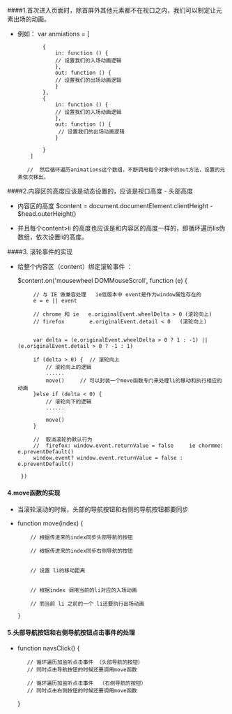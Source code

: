 
####1.首次进入页面时，除首屏外其他元素都不在视口之内，我们可以制定让元素出场的动画。
 * 例如： var anmiations = [
 
               {
                   in: function () {
                   // 设置我们的入场动画逻辑
                   },
                   out: function () {
                   // 设置我们的出场动画逻辑
                   }
               },
               {
                   in: function () {
                   // 设置我们的入场动画逻辑
                   },
                   out: function () {
                    // 设置我们的出场动画逻辑
                   }
                   
               }
           ]
       
          //  然后循环遍历animations这个数组，不断调用每个对象中的out方法，设置的元素依次移出。
          
          
####2.内容区的高度应该是动态设置的，应该是视口高度 - 头部高度
 * 内容区的高度  $content = document.documentElement.clientHeight - $head.outerHeight()
 
 * 并且每个content>li 的高度也应该是和内容区的高度一样的，即循环遍历lis伪数组，依次设置li的高度。
 
 


####3. 滚轮事件的实现
 * 给整个内容区（content）绑定滚轮事件 ：
 
    $content.on('mousewheel DOMMouseScroll', function (e) {
    
            // 与 IE 做兼容处理   ie低版本中 event是作为window属性存在的
            e = e || event
            
            // chrome 和 ie   e.originalEvent.wheelDelta > 0 (滚轮向上)
            // firefox        e.originalEvent.detail < 0   (滚轮向上)
    
           
            var delta = (e.originalEvent.wheelDelta > 0 ? 1 : -1) || (e.originalEvent.detail > 0 ? -1 : 1)
    
            if (delta > 0) {  // 滚轮向上
                // 滚轮向上的逻辑
                ......
                move()     // 可以封装一个move函数专门来处理li的移动和执行相应的动画
            }else if (delta < 0) {
                // 滚轮向下的逻辑
                ......
                
                move()     
            }
            
            //  取消滚轮的默认行为
            //  firefox: window.event.returnValue = false     ie chormme: e.preventDefault()
            window.event? window.event.returnValue = false : e.preventDefault()
    
        })
 
 
#### 4.move函数的实现
 * 当滚轮滚动的时候，头部的导航按钮和右侧的导航按钮都要同步
 * function move(index) {
 
           // 根据传进来的index同步头部导航的按钮
   
           // 根据传进来的index同步右侧导航的按钮
           
   
           // 设置 li的移动距离
   
   
           // 根据index 调用当前的li对应的入场动画
   
           // 而当前 li 之前的一个 li还要执行出场动画
           
       }
       
       
#### 5.头部导航按钮和右侧导航按钮点击事件的处理
 *  function navsClick() {
 
           // 循环遍历加监听点击事件 （头部导航的按钮）
           // 同时点击导航按钮的时候还要调用move函数
                      
           // 循环遍历加监听点击事件  （右侧导航的按钮）
           // 同时点击右侧按钮的时候还要调用move函数
       }
       
       
      